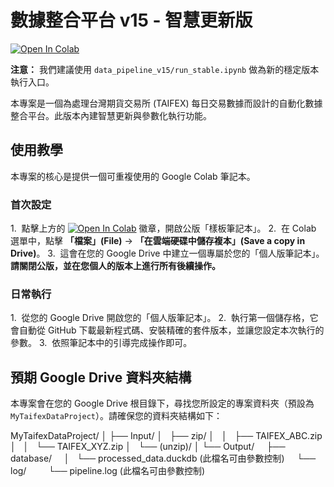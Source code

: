 # 數據整合平台 v15 - 智慧更新版

[![Open In Colab](https://colab.research.google.com/assets/colab-badge.svg)](https://colab.research.google.com/github/TaifexDataService/taifexd-data/blob/main/data_pipeline_v15/run_stable.ipynb)

**注意：** 我們建議使用 `data_pipeline_v15/run_stable.ipynb` 做為新的穩定版本執行入口。

本專案是一個為處理台灣期貨交易所 (TAIFEX) 每日交易數據而設計的自動化數據整合平台。此版本內建智慧更新與參數化執行功能。

## 使用教學

本專案的核心是提供一個可重複使用的 Google Colab 筆記本。

### 首次設定

1.  點擊上方的 [![Open In Colab](https://colab.research.google.com/assets/colab-badge.svg)](https://colab.research.google.com/github/TaifexDataService/taifexd-data/blob/main/data_pipeline_v15/run_stable.ipynb) 徽章，開啟公版「樣板筆記本」。
2.  在 Colab 選單中，點擊 **「檔案」(File)** -> **「在雲端硬碟中儲存複本」(Save a copy in Drive)**。
3.  這會在您的 Google Drive 中建立一個專屬於您的「個人版筆記本」。**請關閉公版，並在您個人的版本上進行所有後續操作。**

### 日常執行

1.  從您的 Google Drive 開啟您的「個人版筆記本」。
2.  執行第一個儲存格，它會自動從 GitHub 下載最新程式碼、安裝精確的套件版本，並讓您設定本次執行的參數。
3.  依照筆記本中的引導完成操作即可。

## 預期 Google Drive 資料夾結構

本專案會在您的 Google Drive 根目錄下，尋找您所設定的專案資料夾（預設為 `MyTaifexDataProject`）。請確保您的資料夾結構如下：

MyTaifexDataProject/
│
├── Input/
│   ├── zip/
│   │   ├── TAIFEX_ABC.zip
│   │   └── TAIFEX_XYZ.zip
│   └── (unzip)/
│
└── Output/
    ├── database/
    │   └── processed_data.duckdb (此檔名可由參數控制)
    └── log/
        └── pipeline.log (此檔名可由參數控制)
